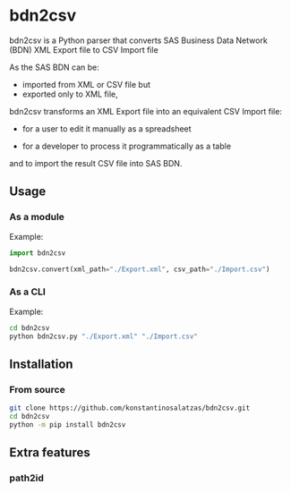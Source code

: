 # bdn2csv

bdn2csv is a Python parser that converts SAS Business Data Network (BDN) XML Export file to CSV Import file

As the SAS BDN can be:
* imported from XML or CSV file but
* exported only to XML file,

bdn2csv transforms an XML Export file into an equivalent CSV Import file:

* for a user to edit it manually as a spreadsheet

* for a developer to process it programmatically as a table

and to import the result CSV file into SAS BDN.

## Usage

### As a module

Example:

```py
import bdn2csv

bdn2csv.convert(xml_path="./Export.xml", csv_path="./Import.csv")
```

### As a CLI

Example:

```sh
cd bdn2csv
python bdn2csv.py "./Export.xml" "./Import.csv"
```

## Installation

### From source

```sh
git clone https://github.com/konstantinosalatzas/bdn2csv.git
cd bdn2csv
python -m pip install bdn2csv
```

## Extra features

### path2id
